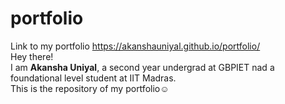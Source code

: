 # portfolio
Link to my portfolio
https://akanshauniyal.github.io/portfolio/ <br/>
Hey there! <br/>
I am **Akansha Uniyal**, a second year undergrad at GBPIET nad a foundational level student at IIT Madras.<br/> This is the repository of my portfolio☺️
